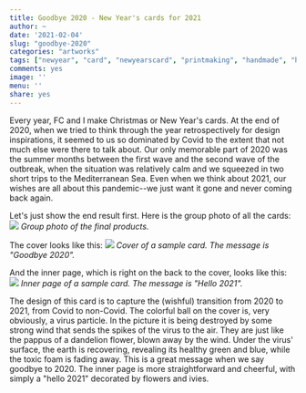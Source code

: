 ```yaml
---
title: Goodbye 2020 - New Year's cards for 2021
author: ~
date: '2021-02-04'
slug: "goodbye-2020"
categories: "artworks"
tags: ["newyear", "card", "newyearscard", "printmaking", "handmade", "handicraft", "covid19", "coronavirus", "2020", "2021"]
comments: yes
image: ''
menu: ''
share: yes
---
```


Every year, FC and I make Christmas or New Year's cards. At the end of 2020, when we tried to think through the year retrospectively for design inspirations, it seemed to us so dominated by Covid to the extent that not much else were there to talk about. Our only memorable part of 2020 was the summer months between the first wave and the second wave of the outbreak, when the situation was relatively calm and we squeezed in two short trips to the Mediterranean Sea. Even when we think about 2021, our wishes are all about this pandemic--we just want it gone and never coming back again.

Let's just show the end result first. Here is the group photo of all the cards:
![](/images/goodbye-2020/group.jpg)
*Group photo of the final products.*

The cover looks like this:
![](/images/goodbye-2020/cover.jpg)
*Cover of a sample card. The message is "Goodbye 2020".*

And the inner page, which is right on the back to the cover, looks like this:
![](/images/goodbye-2020/page.jpg)
*Inner page of a sample card. The message is "Hello 2021".*

The design of this card is to capture the (wishful) transition from 2020 to 2021, from Covid to non-Covid. The colorful ball on the cover is, very obviously, a virus particle. In the picture it is being destroyed by some strong wind that sends the spikes of the virus to the air. They are just like the pappus of a dandelion flower, blown away by the wind. Under the virus' surface, the earth is recovering, revealing its healthy green and blue, while the toxic foam is fading away. This is a great message when we say goodbye to 2020. The inner page is more straightforward and cheerful, with simply a "hello 2021" decorated by flowers and ivies.
